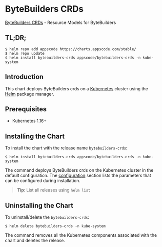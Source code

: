# ByteBuilders CRDs

[ByteBuilders CRDs](https://github.com/bytebuilders/resource-model) - Resource Models for ByteBuilders

## TL;DR;

```console
$ helm repo add appscode https://charts.appscode.com/stable/
$ helm repo update
$ helm install bytebuilders-crds appscode/bytebuilders-crds -n kube-system
```

## Introduction

This chart deploys ByteBuilders crds on a [Kubernetes](http://kubernetes.io) cluster using the [Helm](https://helm.sh) package manager.

## Prerequisites

- Kubernetes 1.16+

## Installing the Chart

To install the chart with the release name `bytebuilders-crds`:

```console
$ helm install bytebuilders-crds appscode/bytebuilders-crds -n kube-system
```

The command deploys ByteBuilders crds on the Kubernetes cluster in the default configuration. The [configuration](#configuration) section lists the parameters that can be configured during installation.

> **Tip**: List all releases using `helm list`

## Uninstalling the Chart

To uninstall/delete the `bytebuilders-crds`:

```console
$ helm delete bytebuilders-crds -n kube-system
```

The command removes all the Kubernetes components associated with the chart and deletes the release.


